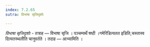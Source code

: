 ```yaml
---
index: 7.2.65
sutra: विभाषा सृजिदृशोः

---
```

_विभाषा सृजिदृशोः_ - तत्राह —  विभाषा सृजि । पञ्चम्यर्थे षष्ठी ।गमेरिडित्यतत इडिति,चस्तास्व दित्यतस्थलीति चानुवर्तते । तदाह —  आभ्यामिति ।